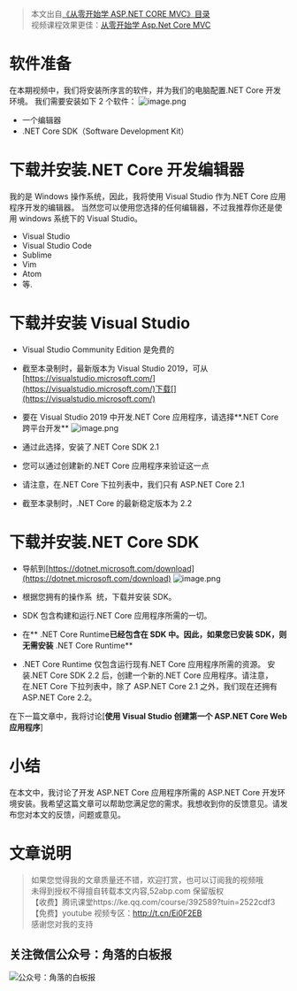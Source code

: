 > 本文出自[《从零开始学 ASP.NET CORE MVC》目录](https://www.52abp.com/wiki/mvc/0.1.4/1.Intro) </br>
> 视频课程效果更佳：[从零开始学 Asp.Net Core MVC](https://study.163.com/course/courseMain.htm?courseId=1209215803&share=2&shareId=400000000309007) </br>

# 软件准备

在本期视频中，我们将安装所序言的软件，并为我们的电脑配置.NET Core 开发环境。
我们需要安装如下 2 个软件：
![image.png](https://upload-images.jianshu.io/upload_images/1979022-898df63dfe1b8496.png)

- 一个编辑器
- .NET Core SDK（Software Development Kit）

# 下载并安装.NET Core 开发编辑器

我的是 Windows 操作系统，因此，我将使用 Visual Studio 作为.NET Core 应用程序开发的编辑器。
当然您可以使用您选择的任何编辑器，不过我推荐你还是使用 windows 系统下的 Visual Studio。

- Visual Studio
- Visual Studio Code
- Sublime
- Vim
- Atom
- 等.

# 下载并安装 Visual Studio

- Visual Studio Community Edition 是免费的
- 截至本录制时，最新版本为 Visual Studio 2019，可从[https://visualstudio.microsoft.com/](https://visualstudio.microsoft.com/)下载[](https://visualstudio.microsoft.com/)
- 要在 Visual Studio 2019 中开发.NET Core 应用程序，请选择**.NET Core 跨平台开发**
  ![image.png](https://upload-images.jianshu.io/upload_images/1979022-d68cbc9f4b60ae76.png)

- 通过此选择，安装了.NET Core SDK 2.1
- 您可以通过创建新的.NET Core 应用程序来验证这一点
- 请注意，在.NET Core 下拉列表中，我们只有 ASP.NET Core 2.1
- 截至本录制时，.NET Core 的最新稳定版本为 2.2

# 下载并安装.NET Core SDK 

- 导航到[https://dotnet.microsoft.com/download](https://dotnet.microsoft.com/download)
  ![image.png](https://upload-images.jianshu.io/upload_images/1979022-4a4c9e70e4d04ee0.png)

- 根据您拥有的操作系 ​​ 统，下载并安装 SDK。
- SDK 包含构建和运行.NET Core 应用程序所需的一切。
- 在** .NET Core Runtime**已经包含在 SDK 中。因此，如果您已安装 SDK，则无需安装** .NET Core Runtime**
- .NET Core Runtime 仅包含运行现有.NET Core 应用程序所需的资源。
  安装.NET Core SDK 2.2 后，创建一个新的.NET Core 应用程序。请注意，在.NET Core 下拉列表中，除了 ASP.NET Core 2.1 之外，我们现在还拥有 ASP.NET Core 2.2。

在下一篇文章中，我将讨论[**使用 Visual Studio 创建第一个 ASP.NET Core Web 应用程序**]

# 小结

在本文中，我讨论了开发 ASP.NET Core 应用程序所需的 ASP.NET Core 开发环境安装。我希望这篇文章可以帮助您满足您的需求。我想收到你的反馈意见。请发布您对本文的反馈，问题或意见。

# 文章说明

> 如果您觉得我的文章质量还不错，欢迎打赏，也可以订阅我的视频哦 </br>
> 未得到授权不得擅自转载本文内容,52abp.com 保留版权 </br>
> 【收费】腾讯课堂https://ke.qq.com/course/392589?tuin=2522cdf3 </br>
> 【免费】youtube 视频专区：http://t.cn/Ei0F2EB </br>
> 感谢您对我的支持

## 关注微信公众号：角落的白板报

![公众号：角落的白板报](https://upload-images.jianshu.io/upload_images/1979022-f19c505c18160c16.png)
